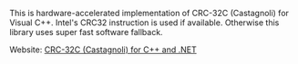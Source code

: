 This is hardware-accelerated implementation of CRC-32C (Castagnoli) for Visual C++.
Intel's CRC32 instruction is used if available. Otherwise this library uses super fast software fallback.

Website: [CRC-32C (Castagnoli) for C++ and .NET](https://crc32c.angeloflogic.com/)
